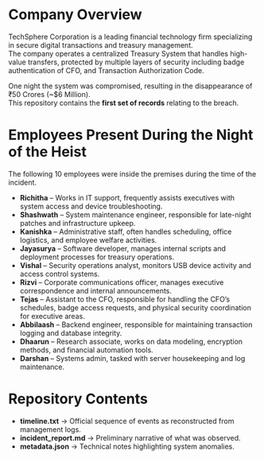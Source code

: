 # Company Overview #
TechSphere Corporation is a leading financial technology firm specializing in secure digital transactions and treasury management.  
The company operates a centralized Treasury System that handles high-value transfers, protected by multiple layers of security including badge authentication of CFO, and Transaction Authorization Code.  

One night the system was compromised, resulting in the disappearance of ₹50 Crores (~$6 Million).  
This repository contains the **first set of records** relating to the breach.  



# Employees Present During the Night of the Heist #
The following 10 employees were inside the premises during the time of the incident. 

- **Richitha** – Works in IT support, frequently assists executives with system access and device troubleshooting.  
- **Shashwath** – System maintenance engineer, responsible for late-night patches and infrastructure upkeep.  
- **Kanishka** – Administrative staff, often handles scheduling, office logistics, and employee welfare activities.  
- **Jayasurya** – Software developer, manages internal scripts and deployment processes for treasury operations.  
- **Vishal** – Security operations analyst, monitors USB device activity and access control systems.  
- **Rizvi** – Corporate communications officer, manages executive correspondence and internal announcements.  
- **Tejas** – Assistant to the CFO, responsible for handling the CFO’s schedules, badge access requests, and physical security coordination for executive areas.
- **Abbilaash** – Backend engineer, responsible for maintaining transaction logging and database integrity.  
- **Dhaarun** – Research associate, works on data modeling, encryption methods, and financial automation tools.  
- **Darshan** – Systems admin, tasked with server housekeeping and log maintenance.  



# Repository Contents #
- **timeline.txt** → Official sequence of events as reconstructed from management logs.  
- **incident_report.md** → Preliminary narrative of what was observed.  
- **metadata.json** → Technical notes highlighting system anomalies.  


